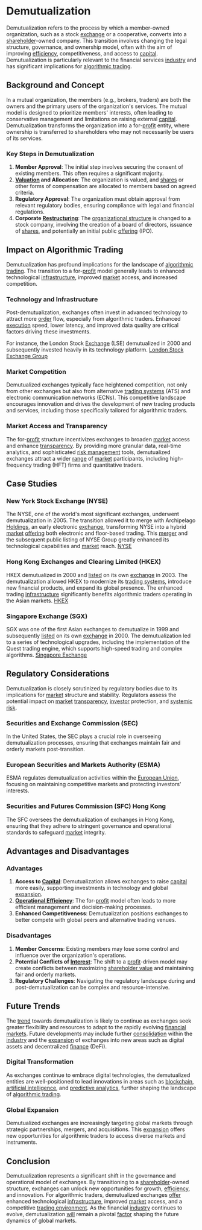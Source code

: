 # Demutualization

Demutualization refers to the process by which a member-owned organization, such as a stock [exchange](../e/exchange.md) or a cooperative, converts into a [shareholder](../s/shareholder.md)-owned company. This transition involves changing the legal structure, governance, and ownership model, often with the aim of improving [efficiency](../e/efficiency.md), competitiveness, and access to [capital](../c/capital.md). Demutualization is particularly relevant to the financial services [industry](../i/industry.md) and has significant implications for [algorithmic trading](../a/accountability.md).

## Background and Concept
In a mutual organization, the members (e.g., brokers, traders) are both the owners and the primary users of the organization's services. The mutual model is designed to prioritize members' interests, often leading to conservative management and limitations on raising external [capital](../c/capital.md). Demutualization transforms the organization into a for-[profit](../p/profit.md) entity, where ownership is transferred to shareholders who may not necessarily be users of its services.

### Key Steps in Demutualization
1. **Member Approval**: The initial step involves securing the consent of existing members. This often requires a significant majority.
2. **[Valuation](../v/valuation.md) and Allocation**: The organization is valued, and [shares](../s/shares.md) or other forms of compensation are allocated to members based on agreed criteria.
3. **Regulatory Approval**: The organization must obtain approval from relevant regulatory bodies, ensuring compliance with legal and financial regulations.
4. **Corporate [Restructuring](../r/restructuring.md)**: The [organizational structure](../o/organizational_structure.md) is changed to a stock company, involving the creation of a board of directors, issuance of [shares](../s/shares.md), and potentially an initial public [offering](../o/offering.md) (IPO).

## Impact on Algorithmic Trading
Demutualization has profound implications for the landscape of [algorithmic trading](../a/accountability.md). The transition to a for-[profit](../p/profit.md) model generally leads to enhanced technological [infrastructure](../i/infrastructure.md), improved [market](../m/market.md) access, and increased competition.

### Technology and Infrastructure
Post-demutualization, exchanges often invest in advanced technology to attract more [order](../o/order.md) flow, especially from algorithmic traders. Enhanced [execution](../e/execution.md) speed, lower latency, and improved data quality are critical factors driving these investments.

For instance, the London Stock [Exchange](../e/exchange.md) (LSE) demutualized in 2000 and subsequently invested heavily in its technology platform. [London Stock Exchange Group](https://www.lseg.com/)

### Market Competition
Demutualized exchanges typically face heightened competition, not only from other exchanges but also from alternative [trading systems](../t/trading_systems.md) (ATS) and electronic communication networks (ECNs). This competitive landscape encourages innovation and drives the development of new trading products and services, including those specifically tailored for algorithmic traders.

### Market Access and Transparency
The for-[profit](../p/profit.md) structure incentivizes exchanges to broaden [market](../m/market.md) access and enhance [transparency](../t/transparency.md). By providing more granular data, real-time analytics, and sophisticated [risk management](../r/risk_management.md) tools, demutualized exchanges attract a wider [range](../r/range.md) of [market](../m/market.md) participants, including high-frequency trading (HFT) firms and quantitative traders.

## Case Studies

### New York Stock Exchange (NYSE)
The NYSE, one of the world's most significant exchanges, underwent demutualization in 2005. The transition allowed it to merge with Archipelago [Holdings](../h/holdings.md), an early electronic [exchange](../e/exchange.md), transforming NYSE into a hybrid [market](../m/market.md) [offering](../o/offering.md) both electronic and floor-based trading. This [merger](../m/merger.md) and the subsequent public listing of NYSE Group greatly enhanced its technological capabilities and [market](../m/market.md) reach. [NYSE](https://www.nyse.com/)

### Hong Kong Exchanges and Clearing Limited (HKEX)
HKEX demutualized in 2000 and [listed](../l/listed.md) on its own [exchange](../e/exchange.md) in 2003. The demutualization allowed HKEX to modernize its [trading systems](../t/trading_systems.md), introduce new financial products, and expand its global presence. The enhanced trading [infrastructure](../i/infrastructure.md) significantly benefits algorithmic traders operating in the Asian markets. [HKEX](https://www.hkex.com.hk/)

### Singapore Exchange (SGX)
SGX was one of the first Asian exchanges to demutualize in 1999 and subsequently [listed](../l/listed.md) on its own [exchange](../e/exchange.md) in 2000. The demutualization led to a series of technological upgrades, including the implementation of the Quest trading engine, which supports high-speed trading and complex algorithms. [Singapore Exchange](https://www.sgx.com/)

## Regulatory Considerations
Demutualization is closely scrutinized by regulatory bodies due to its implications for [market](../m/market.md) structure and stability. Regulators assess the potential impact on [market](../m/market.md) [transparency](../t/transparency.md), [investor](../i/investor.md) protection, and [systemic risk](../s/systemic_risk.md).

### Securities and Exchange Commission (SEC)
In the United States, the SEC plays a crucial role in overseeing demutualization processes, ensuring that exchanges maintain fair and orderly markets post-transition.

### European Securities and Markets Authority (ESMA)
ESMA regulates demutualization activities within the [European Union](../e/european_union_(eu).md), focusing on maintaining competitive markets and protecting investors' interests.

### Securities and Futures Commission (SFC) Hong Kong
The SFC oversees the demutualization of exchanges in Hong Kong, ensuring that they adhere to stringent governance and operational standards to safeguard [market](../m/market.md) integrity.

## Advantages and Disadvantages

### Advantages
1. **Access to [Capital](../c/capital.md)**: Demutualization allows exchanges to raise [capital](../c/capital.md) more easily, supporting investments in technology and global [expansion](../e/expansion.md).
2. **[Operational Efficiency](../o/operational_efficiency_in_trading.md)**: The for-[profit](../p/profit.md) model often leads to more efficient management and decision-making processes.
3. **Enhanced Competitiveness**: Demutualization positions exchanges to better compete with global peers and alternative trading venues.

### Disadvantages
1. **Member Concerns**: Existing members may lose some control and influence over the organization's operations.
2. **Potential Conflicts of [Interest](../i/interest.md)**: The shift to a [profit](../p/profit.md)-driven model may create conflicts between maximizing [shareholder value](../s/shareholder_value.md) and maintaining fair and orderly markets.
3. **Regulatory Challenges**: Navigating the regulatory landscape during and post-demutualization can be complex and resource-intensive.

## Future Trends
The [trend](../t/trend.md) towards demutualization is likely to continue as exchanges seek greater flexibility and resources to adapt to the rapidly evolving [financial markets](../f/financial_market.md). Future developments may include further [consolidation](../c/consolidation.md) within the [industry](../i/industry.md) and the [expansion](../e/expansion.md) of exchanges into new areas such as digital assets and decentralized [finance](../f/finance.md) (DeFi).

### Digital Transformation
As exchanges continue to embrace digital technologies, the demutualized entities are well-positioned to lead innovations in areas such as [blockchain](../b/blockchain_in_trading.md), [artificial intelligence](../a/artificial_intelligence_in_trading.md), and [predictive analytics](../p/predictive_analytics.md), further shaping the landscape of [algorithmic trading](../a/accountability.md).

### Global Expansion
Demutualized exchanges are increasingly targeting global markets through strategic partnerships, mergers, and acquisitions. This [expansion](../e/expansion.md) offers new opportunities for algorithmic traders to access diverse markets and instruments.

## Conclusion
Demutualization represents a significant shift in the governance and operational model of exchanges. By transitioning to a [shareholder](../s/shareholder.md)-owned structure, exchanges can unlock new opportunities for growth, [efficiency](../e/efficiency.md), and innovation. For algorithmic traders, demutualized exchanges [offer](../o/offer.md) enhanced technological [infrastructure](../i/infrastructure.md), improved [market](../m/market.md) access, and a competitive [trading environment](../t/trading_environment.md). As the financial [industry](../i/industry.md) continues to evolve, demutualization [will](../w/will.md) remain a pivotal [factor](../f/factor.md) shaping the future dynamics of global markets.